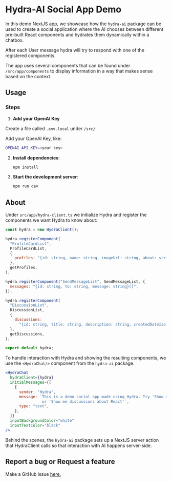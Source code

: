 # Hydra-AI Social App Demo

In this demo NextJS app, we showcase how the `hydra-ai` package can be used to create a social application where the AI chooses between different pre-built React components and hydrates them dynamically within a chatbox.

After each User message hydra will try to respond with one of the registered components.

The app uses several components that can be found under `/src/app/components` to display information in a way that makes sense based on the context.

## Usage

### Steps

1. **Add your OpenAI Key**

Create a file called `.env.local` under `/src/`.

Add your OpenAI Key, like:

```bash
OPENAI_API_KEY=<your key>
```

2. **Install dependencies**:

   ```bash
   npm install
   ```

3. **Start the development server**:
   ```bash
   npm run dev
   ```

## About

Under `src/app/hydra-client.ts` we initialize Hydra and register the components we want Hydra to know about:

```jsx
const hydra = new HydraClient();

hydra.registerComponent(
  "ProfileCardList",
  ProfileCardList,
  {
    profiles: "{id: string, name: string, imageUrl: string, about: string}[]",
  },
  getProfiles,
);

hydra.registerComponent("SendMessageList", SendMessageList, {
  messages: "{id: string, to: string, message: string}[]",
});

hydra.registerComponent(
  "DiscussionList",
  DiscussionList,
  {
    discussions:
      "{id: string, title: string, description: string, createdDateIso: string, messages: {id: string, discussionId: string, from: string, message: string, createdDateIso: string}[]}[]",
  },
  getDiscussions,
);

export default hydra;
```

To handle interaction with Hydra and showing the resulting components, we use the `<HydraChat/>` component from the `hydra-ai` package.

```jsx
<HydraChat
  hydraClient={hydra}
  initialMessages={[
    {
      sender: "Hydra",
      message: `This is a demo social app made using Hydra. Try 'Show me people who use NextJS' or 'Draft a message to any react developers asking them to try out Hydra' 
                or 'Show me discussions about React'`,
      type: "text",
    },
  ]}
  inputBackgroundColor="white"
  inputTextColor="black"
/>
```

Behind the scenes, the `hydra-ai` package sets up a NextJS server action that HydraClient calls so that interaction with AI happens server-side.

## Report a bug or Request a feature

Make a GitHub issue [here.](https://github.com/michaelmagan/hydraai/issues/new)
